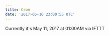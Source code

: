 ```yaml
---
title: Cron
date: '2017-05-10 23:00:55 UTC'
---
```


Currently it's May 11, 2017 at 01:00AM
via IFTTT
